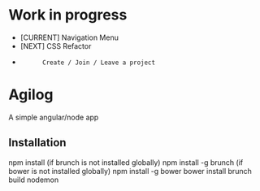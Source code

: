 # Work in progress
 - [CURRENT] Navigation Menu
 - [NEXT]    CSS Refactor
 -           Create / Join / Leave a project
 
# Agilog
A simple angular/node app

## Installation
npm install
(if brunch is not installed globally)
npm install -g brunch
(if bower is not installed globally)
npm install -g bower
bower install
brunch build
nodemon
